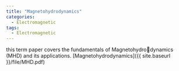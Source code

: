 ```yaml
---
title: "Magnetohydrodynamics"
categories:
  - Electromagnetic
tags:
  - Electromagnetic
---
```

this term paper covers the fundamentals of Magnetohydrodynamics (MHD) and its applications.
[Magnetohydrodynamics]({{ site.baseurl }}/file/MHD.pdf)
